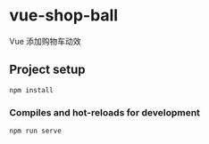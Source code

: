 # vue-shop-ball

Vue 添加购物车动效


## Project setup
```
npm install
```

### Compiles and hot-reloads for development
```
npm run serve
```
